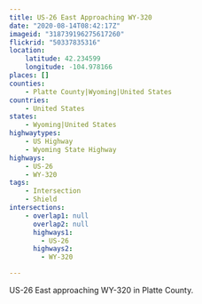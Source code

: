 ```yaml
---
title: US-26 East Approaching WY-320
date: "2020-08-14T08:42:17Z"
imageid: "318739196275617260"
flickrid: "50337835316"
location:
    latitude: 42.234599
    longitude: -104.978166
places: []
counties:
    - Platte County|Wyoming|United States
countries:
    - United States
states:
    - Wyoming|United States
highwaytypes:
    - US Highway
    - Wyoming State Highway
highways:
    - US-26
    - WY-320
tags:
    - Intersection
    - Shield
intersections:
    - overlap1: null
      overlap2: null
      highways1:
        - US-26
      highways2:
        - WY-320

---
```

US-26 East approaching WY-320 in Platte County.